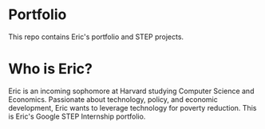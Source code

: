 # Portfolio

This repo contains Eric's portfolio and STEP projects.

# Who is Eric?

Eric is an incoming sophomore at Harvard studying Computer Science and Economics. Passionate about technology, policy, and economic development, Eric wants to leverage technology for poverty reduction. This is Eric's Google STEP Internship portfolio.